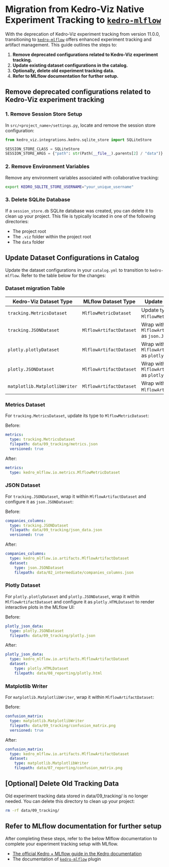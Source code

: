 # Migration from Kedro-Viz Native Experiment Tracking to [`kedro-mlflow`](https://github.com/kedro-org/kedro-viz/pull/2250)

With the deprecation of Kedro-Viz experiment tracking from version 11.0.0, transitioning to [`kedro-mlflow`](https://kedro-mlflow.readthedocs.io/en/stable/) offers enhanced experiment tracking and artifact management. This guide outlines the steps to:

1. **Remove deprecated configurations related to Kedro-Viz experiment tracking.**
2. **Update existing dataset configurations in the catalog.**
3. **Optionally, delete old experiment tracking data.**
4. **Refer to MLflow documentation for further setup.**

## Remove deprecated configurations related to Kedro-Viz experiment tracking

### 1. Remove Session Store Setup

In `src/<project_name>/settings.py`, locate and remove the session store configuration:

```python
from kedro_viz.integrations.kedro.sqlite_store import SQLiteStore

SESSION_STORE_CLASS = SQLiteStore
SESSION_STORE_ARGS = {"path": str(Path(__file__).parents[2] / "data")}
```

### 2. Remove Environment Variables
Remove any environment variables associated with collaborative tracking:

```bash
export KEDRO_SQLITE_STORE_USERNAME="your_unique_username"
```

### 3. Delete SQLite Database
If a `session_store.db` SQLite database was created, you can delete it to clean up your project. This file is typically located in one of the following directories:

- The project root 
- The `.viz` folder within the project root
- The `data` folder


## Update Dataset Configurations in Catalog

Update the dataset configurations in your `catalog.yml` to transition to `kedro-mlflow`. Refer to the table below for the changes:

### Dataset migration Table

| Kedro-Viz Dataset Type         | MLflow Dataset Type        | Update Instructions                                      |
|---------------------------------|----------------------------|---------------------------------------------------------|
| `tracking.MetricsDataset`      | `MlflowMetricDataset`      | Update type to `MlflowMetricDataset`.                  |
| `tracking.JSONDataset`         | `MlflowArtifactDataset`    | Wrap within `MlflowArtifactDataset` as `json.JSONDataset`. |
| `plotly.plotlyDataset`         | `MlflowArtifactDataset`    | Wrap within `MlflowArtifactDataset` as `plotly.HTMLDataset`. |
| `plotly.JSONDataset`           | `MlflowArtifactDataset`    | Wrap within `MlflowArtifactDataset` as `plotly.HTMLDataset`. |
| `matplotlib.MatplotlibWriter`  | `MlflowArtifactDataset`    | Wrap within `MlflowArtifactDataset`.                   |

### Metrics Dataset
For `tracking.MetricsDataset`, update its type to `MlflowMetricDataset`:

Before:
```yaml
metrics:
  type: tracking.MetricsDataset
  filepath: data/09_tracking/metrics.json
  versioned: true
```

After:
```yaml
metrics:
  type: kedro_mlflow.io.metrics.MlflowMetricDataset
```

### JSON Dataset
For `tracking.JSONDataset`, wrap it within `MlflowArtifactDataset` and configure it as `json.JSONDataset`:

Before:
```yaml
companies_columns:
  type: tracking.JSONDataset
  filepath: data/09_tracking/json_data.json
  versioned: true
```

After:
```yaml
companies_columns:
  type: kedro_mlflow.io.artifacts.MlflowArtifactDataset
  dataset:
    type: json.JSONDataset
    filepath: data/02_intermediate/companies_columns.json
```

### Plotly Dataset
For `plotly.plotlyDataset` and `plotly.JSONDataset`, wrap it within `MlflowArtifactDataset` and configure it as `plotly.HTMLDataset` to render interactive plots in the MLflow UI:

Before:
```yaml
plotly_json_data:
  type: plotly.JSONDataset
  filepath: data/09_tracking/plotly.json
```

After:
```yaml
plotly_json_data:
  type: kedro_mlflow.io.artifacts.MlflowArtifactDataset
  dataset:
    type: plotly.HTMLDataset
    filepath: data/08_reporting/plotly.html
```

### Matplotlib Writer
For `matplotlib.MatplotlibWriter`, wrap it within `MlflowArtifactDataset`:

Before:
```yaml
confusion_matrix:
  type: matplotlib.MatplotlibWriter
  filepath: data/09_tracking/confusion_matrix.png
  versioned: true
```

After:
```yaml
confusion_matrix:
  type: kedro_mlflow.io.artifacts.MlflowArtifactDataset
  dataset:
    type: matplotlib.MatplotlibWriter
    filepath: data/07_reporting/confusion_matrix.png
```

## [Optional] Delete Old Tracking Data

Old experiment tracking data stored in data/09_tracking/ is no longer needed. You can delete this directory to clean up your project:

```bash 
rm -rf data/09_tracking/
```

## Refer to MLflow documentation for further setup

After completing these steps, refer to the below Mlflow documentation to complete your experiment tracking setup with MLflow.

- [The official Kedro + MLflow guide in the Kedro documentation](https://docs.kedro.org/en/stable/integrations/mlflow.html)
- The documentation of [`kedro-mlflow`](https://docs.kedro.org/en/latest/integrations/mlflow.html) plugin 